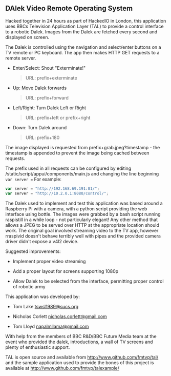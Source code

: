 DAlek Video Remote Operating System
-----------------------------------

Hacked together in 24 hours as part of HackedIO in London, this application uses BBCs Television Application Layer (TAL) to provide a control interface to a robotic Dalek. Images from the Dalek are fetched every second and displayed on screen.

The Dalek is controlled using the navigation and select/enter buttons on a TV remote or PC keyboard. The app then makes HTTP GET requests to a remote server.

 *   Enter/Select: Shout "Exterminate!"
     > URL: prefix+exterminate

	
 *   Up: Move Dalek forwards
     > URL: prefix+forward


 *   Left/Right: Turn Dalek Left or Right
     > URL: prefix+left or prefix+right


 *   Down: Turn Dalek around
     > URL: prefix+180

The image displayed is requested from prefix+grab.jpeg?timestamp - the timestamp is appended to prevent the image being cached between requests.

The prefix used in all requests can be configured by editing /static/script/appui/components/main.js and changing the line beginning  ```var server =```
For example:
```javascript
var server = "http://192.168.69.191:81/";
var server = "http://10.2.0.1:8080/control/";
```

The Dalek used to implement and test this application was based around a Raspberry Pi with a camera, with a python script providing the web interface using bottle.
The images were grabbed by a bash script running raspistill in a while loop - not particularly elegant! Any other method that allows a JPEG to be served over HTTP at the appropriate location should work. The original goal involved streaming video to the TV app, however rraspivid doesn't behave terribly well with pipes and the provided camera driver didn't expose a v4l2 device.

Suggested improvements:
 * Implement proper video streaming

 * Add a proper layout for screens supporting 1080p

 * Allow Dalek to be selected from the interface, permitting proper control of robotic army


This application was developed by:
 * Tom Lake <tswsl1989@sucs.org>

 * Nicholas Corlett <nicholas.corlett@gmail.com>

 * Tom Lloyd <napalmllama@gmail.com>

With help from the members of BBC R&D/BBC Future Media team at the event who provided the dalek, introductions, a wall of TV screens and plenty of enthusiastic support.

TAL is open source and available from http://www.github.com/fmtvp/tal/ and the sample application used to provide the bones of this project is available at http://www.github.com/fmtvp/talexample/

